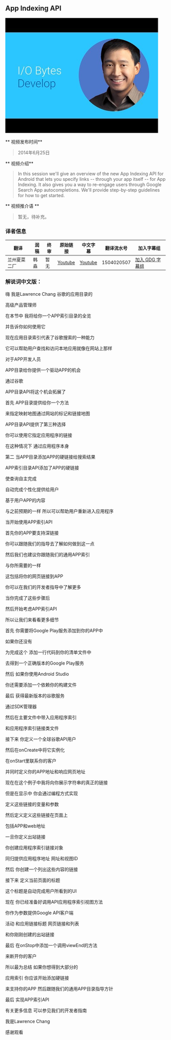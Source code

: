 ## App Indexing API 

![video_screenshot](images/UjLJoMWSXts.jpg) 

** 视频发布时间**
 
> 2014年6月25日

** 视频介绍**

> In this session we'll give an overview of the new App Indexing API for Android that lets you specify links -- through your app itself -- for App Indexing. It also gives you a way to re-engage users through Google Search App autocompletions. We'll provide step-by-step guidelines for how to get started. 

** 视频推介语 **

>  暂无，待补充。

### 译者信息

| 翻译 | 润稿 | 终审 | 原始链接 | 中文字幕 |  翻译流水号  |  加入字幕组  |
| ----|----|----|----|----|----|----|
| 兰州夏菜二厂  | 韩淼 | 暂无 | [ Youtube ]( https://www.youtube.com/watch?v=UjLJoMWSXts ) | [ Youtube ](https://www.youtube.com/watch?v=pwxXMfTQ1QY) | 1504020507 | [ 加入 GDG 字幕组 ]( http://www.gfansub.com/join_translator ) |


### 解说词中文版：

嗨  我是Lawrence Chang  谷歌的应用目录的

高级产品管理师

在本节中  我将给你一个APP索引目录的全览

并告诉你如何使用它

现在应用目录索引代表了谷歌搜索的一种能力

它可以帮助用户查找和访问本地应用就像在网站上那样

对于APP开发人员

APP目录给你提供一个驱动APP的机会

通过谷歌

APP目录API将这个机会拓展了

首先  APP目录提供给你一个方法

来指定映射地图通过网站的标记和链接地图

APP目录API提供了第三种选择

你可以使用它指定应用程序的链接

在这种情况下  通过应用程序本身

第二  当APP目录添加APP的硬链接给搜索结果

APP索引目录API添加了APP的硬链接

使查询自主完成

自动完成个性化提供给用户

基于用户APP的内容

与之前预期的一样  所以可以帮助用户重新进入应用程序

当开始使用APP索引API

首先你的APP要支持深链接

你可以跟随我们的指导去了解如何做到这一点

然后我们也建议你跟随我们的通用APP索引

与你所需要的一样

这包括将你的网页链接到APP

你可以在我们的开发者指导中了解更多

当你完成了这些步骤后

然后开始考虑APP索引API

所以让我们来看看更多细节

首先  你需要将Google Play服务添加到你的APP中

如果你还没有

为完成这个  添加一行代码到你的清单文件中

去得到一个正确版本的Google Play服务

然后  如果你使用Android Studio

你还需要添加一个依赖你的构建文件

最后  获得最新版本的谷歌服务

通过SDK管理器

然后在主要文件中带入应用程序索引

和应用程序索引链接类文件

接下来  你定义一个全球谷歌API用户

然后在onCreate中将它实例化

在onStart里联系你的客户

并同时定义你的APP地址和响应网页地址


现在在这个例子中我将向你展示字符串的真正的链接

但是在显示中  你会通过编程方式实现

定义这些链接的变量和参数

然后定义定义这些链接在页面上

包括APP和web地址

一旦你定义出站链接

你创建应用程序索引链接对象

同归提供应用程序地址  网址和视图ID

然后  你创建一个列出这些内容的链接

接下来  定义当前页面的标题

这个标题是自动完成用户所看到的UI

现在  你已经准备好调用API应用程序索引视图方法

你作为参数提供Google API客户端

活动  和应用链接标题  网页链接和列表

和你刚刚创建的出站链接

最后  在onStop中添加一个调用viewEnd的方法

来断开你的客户

所以最为总结  如果你想得到大部分的

应用索引  你应该开始添加硬链接

来支持你的APP  然后跟随我们的通用APP目录指导方针

最后  实现APP索引API

有关更多信息  可以参见我们的开发者指南

我是Lawrence Chang

感谢观看